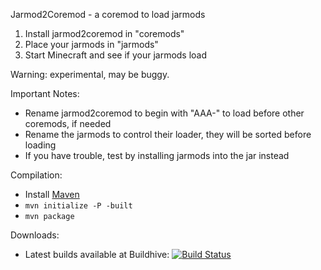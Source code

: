 Jarmod2Coremod - a coremod to load jarmods

1. Install jarmod2coremod in "coremods"
2. Place your jarmods in "jarmods"
3. Start Minecraft and see if your jarmods load

Warning: experimental, may be buggy.

Important Notes:

* Rename jarmod2coremod to begin with "AAA-" to load before other coremods, if needed
* Rename the jarmods to control their loader, they will be sorted before loading
* If you have trouble, test by installing jarmods into the jar instead

Compilation:

* Install [Maven](http://maven.apache.org/)
* `mvn initialize -P -built`
* `mvn package`

Downloads:

* Latest builds available at Buildhive: [![Build Status](https://buildhive.cloudbees.com/job/agaricusb/job/Jarmod2Coremod/badge/icon)](https://buildhive.cloudbees.com/job/agaricusb/job/Jarmod2Coremod/)

